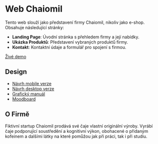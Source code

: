 # Web Chaiomil

Tento web slouží jako představení firmy Chaiomil, nikoliv jako e-shop. Obsahuje následující stránky:

- **Landing Page**: Úvodní stránka s přehledem firmy a její nabídky.
- **Ukázka Produktů**: Představení vybraných produktů firmy.
- **Kontakt**: Kontaktní údaje a formulář pro spojení s firmou.

[Živé demo](https://fantastic-adventure-prlrq1j.pages.github.io)

## Design

- [Návrh mobile verze](https://www.figma.com/design/B24h2xsJNZRTXzGdHBUddV/Dobrovsk%C3%BDV%C3%ADt?node-id=132-2&p=f)
- [Návrh desktop verze](https://www.figma.com/design/B24h2xsJNZRTXzGdHBUddV/Dobrovsk%C3%BDV%C3%ADt?node-id=149-8&t=ygWshQet25F52mLC-1)
- [Grafický manuál](https://www.figma.com/proto/B24h2xsJNZRTXzGdHBUddV/Dobrovsk%C3%BDV%C3%ADt?node-id=131-20&p=f&t=5VibKQbR9MDPFFcq-0&scaling=scale-down-width&content-scaling=fixed&page-id=131%3A19&hide-ui=1)
- [Moodboard](https://www.figma.com/proto/B24h2xsJNZRTXzGdHBUddV/Dobrovsk%C3%BDV%C3%ADt?node-id=131-3&p=f&t=5VibKQbR9MDPFFcq-0&scaling=min-zoom&content-scaling=fixed&page-id=131%3A2&hide-ui=1)

## O Firmě

Fiktivní startup Chaiomil prodává své čaje vlastní originální výroby. Vyrábí čaje podporující soustředění a kognitivní výkon, obohacené o přidaným kofeinem a dalšími látky na které pomůžou jak při práci, tak i při studiu.
